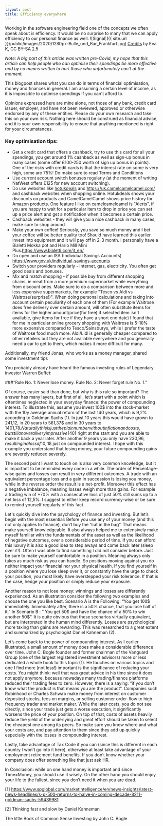 ```yaml
---
layout: post
title: Efficiency everywhere
---
```


Working in the software engineering field one of the concepts we often speak about is efficiency. It would be no surprise to many that we can apply efficiency to our personal finance as well.
![Signal]({{ site.url }}/public/images/2020/1280px-Bulle_und_Bar_Frankfurt.jpg)
<a href="https://en.wikipedia.org/wiki/Market_trend#/media/File:Bulle_und_B%C3%A4r_Frankfurt.jpg">Credits</a> by Eva K, CC BY-SA 2.5

*Note: A big part of this article was written pre-Covid, my hope that this article can help people who can optimise their spendings be more effective and by no means written to hurt those who unfortunately can’t at the moment.*

This blogpost shares what you can do in terms of financial optimisation, money and finances in general. I am assuming a certain level of income, as it is impossible to optimise spendings if you can't afford to.

Opinions expressed here are mine alone, not those of any bank, credit card issuer, employer, and have not been reviewed, approved or otherwise endorsed by any of these entities. Please do your own research and take this on your own risk. Nothing here should be construed as financial advice, and it is your own responsibility to ensure that anything mentioned is right for your circumstances.

### Key optimisation tips:
- Get a credit card that offers a cashback, try to use this card for all your spendings, you get around 1% cashback as well as sign-up bonus in many cases (some offer £100-250 worth of sign up bonus in points). One of the risks with credit cards is that the interest rate on some is very high, some are 75%! Do make sure to read Terms and Conditions
- Use current account switch bonuses regularly (at the moment of writing NatWest offers £125 for new account switching).
- Do use websites like <a href="https://www.hotukdeals.com/">hotukdeals</a>  and <a href="https://uk.camelcamelcamel.com/">https://uk.camelcamelcamel.com/</a>  and cashback websites when shopping online. Hotukdeals shows your discounts on products and CamelCamelCamel shows price history for Amazon products. One feature I like on camelcamelcamel is "Alerts", if you are happy to wait for a particular item to drop in price you can set up a price alert and get a notification when it becomes a certain price.
- Cashback websites - they will give you a nice cashback in many cases, make sure to shop around
- Make your own coffee! Seriously, you save so much money and I bet your coffee will be better quality too! Should have learned this earlier. Invest into equipment and it will pay off in 2-3 month. I personally have a Bialetti Mokka pot and Hario Mill Mini Plus.<a href="https://www.bialetti.com/it_en/">https://www.bialetti.com/it_en/</a>
- Do open and use an ISA (Individual Savings Accounts) <a href="https://www.gov.uk/individual-savings-accounts">https://www.gov.uk/individual-savings-accounts</a>
- Switch your providers regularly - internet, gas, electricity. You often get good deals and bonuses.
- Mix and match shopping - if possible buy from different shopping chains, ie meat from a more premium supermarket while everything from discount ones. Make sure to do a comparison between more and less expensive supermarkets, for example "Tesco vs Aldi vs Waitrose(surprise!)". When doing personal calculations and taking into account certain peculiarity of each one of them (For example Waitrose does free delivery over certain amount, will often substitute items for items for the higher amount/price(for free) if selected item isn't available, give items for free if they have a short end date) I found that for me in particular online grocery shopping with Waitrose is 5-10% more expensive compared to Tesco/Sainsburys, while I prefer the taste of Waitrose food much more. Aldi/Lidl is generally cheaper compared to other retailers but they are not available everywhere and you generally need a car to get to them, which makes it more difficult for many.



Additionally, my friend Jonas, who works as a money manager, shared some investment tips

You probably already have heard the famous investing rules of Legendary investor Warren Buffet:

###“Rule No. 1: Never lose money. Rule No. 2: Never forget rule No. 1.”

Of course, easier said than done, but why is this rule so important? The answer has many layers, but first of all, let’s start with a point which is oftentimes neglected in your everyday finance: the power of compounding interest. To illustrate this, assume you invest 100$ into the stock-market with the 10y average annual return of the last 140 years, which is 9,2% according to Goldman Sachs (1). In just 10 years this would have grown to 241,12, in 20 years to 581,37$ and in 30 years to 1401,78$. Naturally this is just the plain number without inflation and costs, but still an overall very impressive 1401% gain over the three decades. Now let’s assume you lose 50$ right at the start and you are able to make it back a year later. After another 9 years you only have 230,96$, resulting in a loss of 10,18$ just on compounded interest. I hope with this example you understand that losing money, your future compounding gains are severely reduced severely.

The second point I want to touch on is also very common knowledge, but it is important to be reminded every once in a while: The order of Percentage-wise gains and losses can result in very different outcomes. A trade with an equivalent percentage loss and a gain in succession is losing you money, while in the reverse order the result is a net-profit. Moreover this effect has a negative  imbalance, meaning losses weigh more than gains. For example a trading win of +70% with a consecutive loss of just 50% still sums up to a net loss of 12,5%. I suggest to either keep record  currency-wise or be sure to remind yourself regularly of this fact.

Let's quickly dive into the psychology of finance and investing. But let’s begin with the most essential: Before you use any of your money (and this not only applies to finance), don’t buy the “cat in the bag”. That means make yourself knowledgeable. It also always helped me to extensively make myself familiar with the fundamentals of the asset as well as the likelihood of negative outcomes, over a considerable period of time. If you can afford this luxury it is also a good idea to step aways and come back later (sleep over it!). Often I was able to find something I did not consider before. Just be sure to make yourself comfortable in a position. Meaning always only takes as much risk as you can handle. So positions moving against you do neither impact your financial nor your physical health. If you find yourself in a position where you lose sleep over it, or constantly have the urge to check your position, you most likely have overstepped your risk tolerance. If that is the case, hedge your position or simply reduce your exposure.

Another reason to not lose money: winnings and losses are differently experienced. As an illustration consider the following two examples and choose the one you like best. Scenario A is the Following: “You get 100$ immediately. Immediately after, there is a 50% chance, that you lose half of it.” In Scenario B : ” You get 50$ and have the chance of a 50% to win another 50$“. It is quite obvious that these scenarios virtually equivalent, but are interpreted in the human mind differently. Losses are psychological more taxing than gains are rewarding. This was researched to a great extent and summarized by psychologist Daniel Kahneman (2).

Let’s come back to the power of compounding interest. As I earlier illustrated, a small amount of money does make a considerable difference over time. John C. Bogle founder and former chairman of the Vanguard Group (one of the largest registered investment advisors) more or less dedicated a whole book to this topic (1). He touches on various topics and one I find more (not less!) important is the significance of reducing your costs. You might think: well that was great advice in his time since it does not apply anymore, because nowadays many trading/finance platforms reduced their trading fees to zero. However, there is a saying: “if you don’t know what the product is that means you are the product”. Companies such Robinhood or Charles Schwab make money from interest on customer deposited stocks, fees on margins, or selling customer order-flow to high frequency trader and market maker. While the later costs, you do not see directly, since your trade just gets a worse execution, it significantly worsens the price of your position. On top of that, costs of assets heavily reduce the yield of the underlying and great effort should be taken to select the cheapest one among its peers. So make sure you know where and what your costs are, and pay attention to them since they add up quickly especially with the losses in compounding interest.

Lastly, take advantage of Tax Code if you can (since this is different in each country I won’t go into it here), otherwise at least take advantage of your employment retirement fund benefits. If you don’t know whether your company does offer something like that just ask HR.

In Conclusion: while on one hand money is important and since Time=Money, you should use it wisely. On the other hand you should enjoy your life to the fullest, since you don’t need it when you are dead.



[1] https://www.spglobal.com/marketintelligence/en/news-insights/latest-news-headlines/s-p-500-returns-to-halve-in-coming-decade-8211-goldman-sachs-59439981

[2] Thinking fast and slow by Daniel Kahneman

The little Book of Common Sense Investing by John C. Bogle
